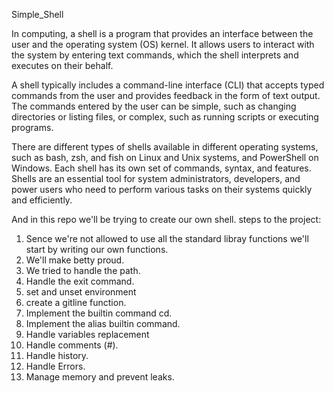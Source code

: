 Simple_Shell

In computing, a shell is a program that provides an interface between the user and the operating system (OS) kernel. It allows users to interact with the system by entering text commands, which the shell interprets and executes on their behalf.

A shell typically includes a command-line interface (CLI) that accepts typed commands from the user and provides feedback in the form of text output. The commands entered by the user can be simple, such as changing directories or listing files, or complex, such as running scripts or executing programs.

There are different types of shells available in different operating systems, such as bash, zsh, and fish on Linux and Unix systems, and PowerShell on Windows. Each shell has its own set of commands, syntax, and features. Shells are an essential tool for system administrators, developers, and power users who need to perform various tasks on their systems quickly and efficiently.

And in this repo we'll be trying to create our own shell. steps to the project:

1. Sence we're not allowed to use all the standard libray functions we'll start by writing our own functions.
2. We'll make betty proud.
3. We tried to handle the path.
4. Handle the exit command.
5. set and unset environment
6. create a gitline function.
7. Implement the builtin command cd.
8. Implement the alias builtin command.
9. Handle variables replacement
10. Handle comments (#).
11. Handle history.
12. Handle Errors.
13. Manage memory and prevent leaks.
